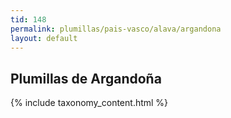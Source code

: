 ```yaml
---
tid: 148
permalink: plumillas/pais-vasco/alava/argandona
layout: default
---
```

## Plumillas de Argandoña
{% include taxonomy_content.html %}
